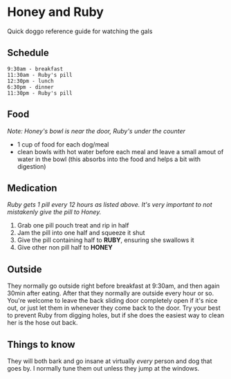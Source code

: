 # Honey and Ruby
Quick doggo reference guide for watching the gals

## Schedule
```
9:30am - breakfast
11:30am - Ruby's pill
12:30pm - lunch
6:30pm - dinner
11:30pm - Ruby's pill
```

## Food
_Note: Honey's bowl is near the door, Ruby's under the counter_
- 1 cup of food for each dog/meal
- clean bowls with hot water before each meal and leave a small amout of water in the bowl (this absorbs into the food and helps a bit with digestion)

## Medication
_Ruby gets 1 pill every 12 hours as listed above. It's very important to not mistakenly give the pill to Honey._
1. Grab one pill pouch treat and rip in half
2. Jam the pill into one half and squeeze it shut
3. Give the pill containing half to **RUBY**, ensuring she swallows it
4. Give other non pill half to **HONEY**

## Outside
They normally go outside right before breakfast at 9:30am, and then again 30min after eating. After that they normally are outside every hour or so. You're welcome to leave the back sliding door completely open if it's nice out, or just let them in whenever they come back to the door. Try your best to prevent Ruby from digging holes, but if she does the easiest way to clean her is the hose out back.

## Things to know
They will both bark and go insane at virtually _every_ person and dog that goes by. I normally tune them out unless they jump at the windows.

